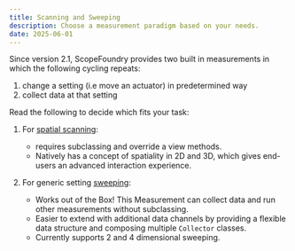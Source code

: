 ```yaml
---
title: Scanning and Sweeping
description: Choose a measurement paradigm based on your needs.
date: 2025-06-01
---
```

Since version 2.1, ScopeFoundry provides two built in measurements in which the following cycling repeats:

1. change a setting (i.e move an actuator) in predetermined way
2. collect data at that setting

Read the following to decide which fits your task:

1. For [spatial scanning](spatial-scanning):

   - requires subclassing and override a view methods.
   - Natively has a concept of spatiality in 2D and 3D, which gives end-users an advanced interaction experience.
2. For generic setting [sweeping](sweeping): 

   - Works out of the Box! This Measurement can collect data and run other measurements without subclassing. 
   - Easier to extend with additional data channels by providing a flexible data structure and composing multiple  `Collector` classes.
   - Currently supports 2 and 4 dimensional sweeping.

